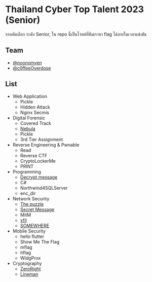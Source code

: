 # Thailand Cyber Top Talent 2023 (Senior)

รอบคัดเลือก ระดับ Senior, ใน repo นี้เป็นโจทย์ที่ทีมเราหา flag ได้ภายในเวลาแข่งขัน

## Team

- [@noonomyen](https://github.com/noonomyen)
- [@c0ffeeOverdose](https://github.com/c0ffeeOverdose)

## List

- Web Application
  - Pickle
  - Hidden Attack
  - Nginx Secmis
- Digital Forensic
  - Covered Track
  - [Nebula](./Digital%20Forensic/Nebula)
  - Pickle
  - 3rd Tier Assignment
- Reverse Engineering & Pwnable
  - Read
  - Reverse CTF
  - CryptoLockerMe
  - PRINT
- Programming
  - [Decrypt message](./Programming/Decrypt%20message)
  - C#
  - Northwind4SQLServer
  - enc_dir
- Network Security
  - [The puzzle](./Network%20Security/The%20puzzle)
  - [Secret Message](./Network%20Security/Secret%20Message)
  - MitM
  - [xfil](./Network%20Security/xfil)
  - [SOMEWHERE](./Network%20Security/SOMEWHERE)
- Mobile Security
  - hello flutter
  - Show Me The Flag
  - mflag
  - hflag
  - WidgProx
- Cryptography
  - [ZeroRight](./Cryptography/ZeroRight)
  - [Lineman](./Cryptography/Lineman)
